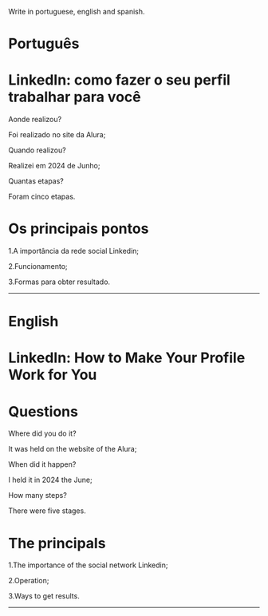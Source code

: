 Write in portuguese, english and spanish.

# Português

# LinkedIn: como fazer o seu perfil trabalhar para você

Aonde realizou?

Foi realizado no site da Alura;

Quando realizou?

Realizei em 2024 de Junho;

Quantas etapas?

Foram cinco etapas.

# Os principais pontos

1.A importância da rede social Linkedin;

2.Funcionamento;

3.Formas para obter resultado.

--------------------------------------------------------------------------------------------------------------------------------

# English

# LinkedIn: How to Make Your Profile Work for You

# Questions

Where did you do it?

It was held on the website of the Alura;

When did it happen?

I held it in 2024 the June;

How many steps?

There were five stages.

# The principals

1.The importance of the social network Linkedin;

2.Operation;

3.Ways to get results.
   
--------------------------------------------------------------------------------------------------------------------------------



